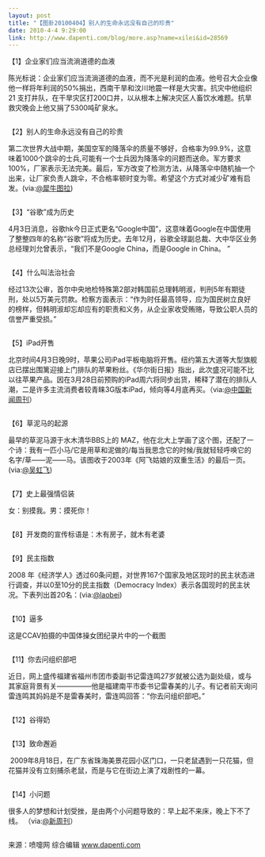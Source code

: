 ```yaml
---
layout: post
title: "【图卦20100404】别人的生命永远没有自己的珍贵"
date: 2010-4-4 9:29:00
link: http://www.dapenti.com/blog/more.asp?name=xilei&id=28569
---
```


<div class="oblog_text" align="left">
<p>
	【1】企业家们应当流淌道德的血液
</p>
<p>
	陈光标说：企业家们应当流淌道德的血液，而不光是利润的血液。他号召大企业像他一样将年利润的50%捐出，西南干旱和汶川地震一样是大灾害。抗灾中他组织21 支打井队，在干旱灾区打200口井，以从根本上解决灾区人畜饮水难题。抗旱救灾晚会上他又捐了5300吨矿泉水。
</p>
<p>
	<img src="http://ptimg.org:88/dapenti/ERXpDZ0n/WeqIa.jpg" alt=""> 
</p>
<p>
	【2】别人的生命永远没有自己的珍贵
</p>
<p>
	第二次世界大战中期，美国空军的降落伞的质量不够好，合格率为99.9%，这意味着1000个跳伞的士兵,可能有一个士兵因为降落伞的问题而送命。军方要求100%，厂家表示无法完美。最后，军方改变了检测方法，从降落伞中随机抽一个出来，让厂家负责人跳伞，不合格率顿时变为零。希望这个方式对减少矿难有启发。(via:<a href="http://t.sina.com.cn/1217300682">@犀牛图拉</a>)
</p>
<p>
	<img src="http://ptimg.org:88/dapenti/ERXpEtG3/x56Df.jpg" alt=""> 
</p>
<p>
	【3】“谷歌”成为历史
</p>
<p>
	4月3日消息，谷歌hk今日正式更名“Google中国”，这意味着Google在中国使用了整整四年的名称“谷歌”将成为历史。去年12月，谷歌全球副总裁、大中华区业务总经理刘允曾表示，“我们不是Google China，而是Google in China。 ”
</p>
<p>
	<img src="http://ptimg.org:88/dapenti/ERXpEIfx/uf5ac.jpg" alt=""> 
</p>
<p>
	【4】什么叫法治社会
</p>
<p>
	经过13次公审，首尔中央地检特殊第2部对韩国前总理韩明淑，判刑5年有期徒刑，处以5万美元罚款。检察方面表示：“作为时任最高领导，应为国民树立良好的榜样，但韩明淑却忘却应有的职责和义务，从企业家收受贿赂，导致公职人员的信誉严重受损。”
</p>
<p>
	<img src="http://ptimg.org:88/dapenti/ERXpEQZc/MkeMh.jpg" alt=""> 
</p>
<p>
	【5】iPad开售
</p>
<p>
	北京时间4月3日晚9时，苹果公司iPad平板电脑将开售。纽约第五大道等大型旗舰店已摆出围篱迎接上门排队的苹果粉丝。《华尔街日报》指出，此次盛况可能不比以往苹果产品。因在3月28日前预购的iPad周六将同步出货，稀释了潜在的排队人潮，二是许多主流消费者较青睐3G版本iPad，倾向等4月底再买。（via:<a href="http://t.sina.com.cn/1642512402">@中国新闻周刊</a>）
</p>
<p>
	<img src="http://ptimg.org:88/dapenti/ERXpFLE4/ysvaL.jpg" alt=""> 
</p>
<p>
	【6】草泥马的起源
</p>
<p>
	最早的草泥马源于水木清华BBS上的 MAZ，他在北大上学画了这个图，还配了一个诗：我有一匹小马/它是用草和泥做的/每当我思念它的时候/我就轻轻呼唤它的名字/草——泥——马。该图收于2003年《阿飞姑娘的双重生活》的最后一页。(via:<a href="http://t.sina.com.cn/1195525064">@吴虹飞</a>)
</p>
<p>
	<img src="http://ptimg.org:88/dapenti/ERXpFhVG/Pyoaz.jpg" alt=""> 
</p>
<p>
	【7】史上最强情侣装
</p>
<p>
	女：别摸我。男：摸死你！
</p>
<p>
	<img src="http://ptimg.org:88/dapenti/ERXpFsI2/xAuxi.jpg" alt=""> 
</p>
<p>
	【8】开发商的宣传标语是：木有房子，就木有老婆
</p>
<p>
	<img src="http://ptimg.org:88/dapenti/ERXpFFct/ArcKQ.jpg" alt=""> 
</p>
<p>
	【9】民主指数
</p>
<p>
	2008 年《经济学人》透过60条问题，对世界167个国家及地区现时的民主状态进行调查，并以0至10分的民主指数（Democracy Index）表示各国现时的民主状况。下表列出首20名：(via:<a href="http://t.sina.com.cn/1448310524">@laobei</a>)
</p>
<p>
	<img src="http://ptimg.org:88/dapenti/ERXpGC3C/11q1Fx.jpg" alt=""> 
</p>
<p>
	【10】逼多
</p>
<p>
	这是CCAV拍摄的中国体操女团纪录片中的一个截图
</p>
<p>
	<img src="http://ptimg.org:88/dapenti/ERXpGfda/h29Bs.jpg" alt=""> 
</p>
<p>
	【11】你去问组织部吧
</p>
<p>
	近日，网上盛传福建省福州市团市委副书记雷连鸣27岁就被公选为副处级，或与其家庭背景有关—————他是福建南平市委书记雷春美的儿子。有记者前天询问雷连鸣其妈妈是不是雷春美时，雷连鸣回答：“你去问组织部吧。”
</p>
<p>
	<img src="http://ptimg.org:88/dapenti/ERXpGkWg/wNMVZ.jpg" alt=""> 
</p>
<p>
	【12】谷得奶
</p>
<p>
	<img src="http://ptimg.org:88/dapenti/ERXpGyj5/ZbElt.jpg" alt=""> 
</p>
<p>
	【13】致命邂逅
</p>
<p>
	&#160;2009年8月18日，在广东省珠海美景花园小区门口，一只老鼠遇到一只花猫，但花猫并没有立刻捕杀老鼠，而是与它在街边上演了戏剧性的一幕。
</p>
<p>
	<img src="http://ptimg.org:88/dapenti/ERXpE0zz/fzr0n.jpg" alt=""> 
</p>
<p>
	【14】小问题
</p>
<p>
	很多人的梦想和计划受挫，是由两个小问题导致的：早上起不来床，晚上下不了线。 （via:<a href="http://t.sina.com.cn/1653689003">@新周刊</a>）
</p>
<p>
	<img src="http://ptimg.org:88/dapenti/ERXpDLnt/gQN5B.jpg" alt=""> 
</p>
<p>
	来源：喷嚏网 综合编辑 <a href="http://www.dapenti.com">www.dapenti.com</a> 
</p>
</div>